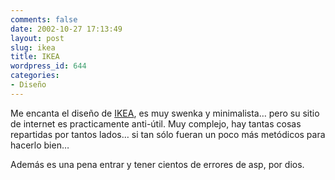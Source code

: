 ```yaml
---
comments: false
date: 2002-10-27 17:13:49
layout: post
slug: ikea
title: IKEA
wordpress_id: 644
categories:
- Diseño
---
```


Me encanta el diseño de [IKEA](http://www.ikea.es), es muy swenka y minimalista… pero su sitio de internet es practicamente anti-útil. Muy complejo, hay tantas cosas repartidas por tantos lados… si tan sólo fueran un poco más metódicos para hacerlo bien…





Además es una pena entrar y tener cientos de errores de asp, por dios.




 
